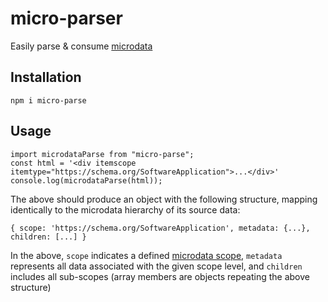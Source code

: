 # micro-parser

Easily parse & consume [microdata](https://developer.mozilla.org/en-US/docs/Web/HTML/Microdata)

## Installation

`npm i micro-parse`

## Usage

```
import microdataParse from "micro-parse";
const html = '<div itemscope itemtype="https://schema.org/SoftwareApplication">...</div>'
console.log(microdataParse(html));
```

The above should produce an object with the following structure, mapping identically to the microdata hierarchy of its source data:
```
{ scope: 'https://schema.org/SoftwareApplication', metadata: {...}, children: [...] }
```

In the above, `scope` indicates a defined [microdata scope](https://schema.org/docs/gs.html#microdata_itemscope_itemtype), `metadata` represents all data associated with the given scope level, and `children` includes all sub-scopes (array members are objects repeating the above structure)
